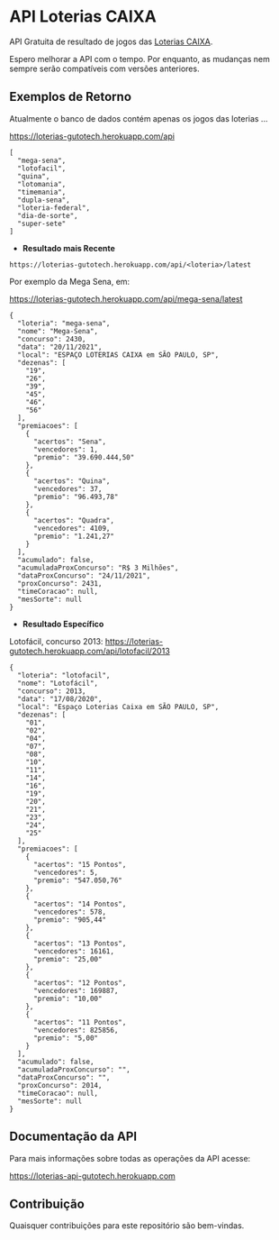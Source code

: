 # API Loterias CAIXA

API Gratuita de resultado de jogos das [Loterias CAIXA](http://loterias.caixa.gov.br/wps/portal/loterias).

Espero melhorar a API com o tempo. Por enquanto, as mudanças nem sempre serão compatíveis com versões anteriores.

## Exemplos de Retorno
Atualmente o banco de dados contém apenas os jogos das loterias ...

https://loterias-gutotech.herokuapp.com/api

```
[
  "mega-sena",
  "lotofacil",
  "quina",
  "lotomania",
  "timemania",
  "dupla-sena",
  "loteria-federal",
  "dia-de-sorte",
  "super-sete"
]
```

* **Resultado mais Recente**

```https://loterias-gutotech.herokuapp.com/api/<loteria>/latest```

Por exemplo da Mega Sena, em: 

https://loterias-gutotech.herokuapp.com/api/mega-sena/latest

```
{
  "loteria": "mega-sena",
  "nome": "Mega-Sena",
  "concurso": 2430,
  "data": "20/11/2021",
  "local": "ESPAÇO LOTERIAS CAIXA em SÃO PAULO, SP",
  "dezenas": [
    "19",
    "26",
    "39",
    "45",
    "46",
    "56"
  ],
  "premiacoes": [
    {
      "acertos": "Sena",
      "vencedores": 1,
      "premio": "39.690.444,50"
    },
    {
      "acertos": "Quina",
      "vencedores": 37,
      "premio": "96.493,78"
    },
    {
      "acertos": "Quadra",
      "vencedores": 4109,
      "premio": "1.241,27"
    }
  ],
  "acumulado": false,
  "acumuladaProxConcurso": "R$ 3 Milhões",
  "dataProxConcurso": "24/11/2021",
  "proxConcurso": 2431,
  "timeCoracao": null,
  "mesSorte": null
}
```

* **Resultado Específico**

Lotofácil, concurso 2013: https://loterias-gutotech.herokuapp.com/api/lotofacil/2013

```
{
  "loteria": "lotofacil",
  "nome": "Lotofácil",
  "concurso": 2013,
  "data": "17/08/2020",
  "local": "Espaço Loterias Caixa em SÃO PAULO, SP",
  "dezenas": [
    "01",
    "02",
    "04",
    "07",
    "08",
    "10",
    "11",
    "14",
    "16",
    "19",
    "20",
    "21",
    "23",
    "24",
    "25"
  ],
  "premiacoes": [
    {
      "acertos": "15 Pontos",
      "vencedores": 5,
      "premio": "547.050,76"
    },
    {
      "acertos": "14 Pontos",
      "vencedores": 578,
      "premio": "905,44"
    },
    {
      "acertos": "13 Pontos",
      "vencedores": 16161,
      "premio": "25,00"
    },
    {
      "acertos": "12 Pontos",
      "vencedores": 169887,
      "premio": "10,00"
    },
    {
      "acertos": "11 Pontos",
      "vencedores": 825856,
      "premio": "5,00"
    }
  ],
  "acumulado": false,
  "acumuladaProxConcurso": "",
  "dataProxConcurso": "",
  "proxConcurso": 2014,
  "timeCoracao": null,
  "mesSorte": null
}
```

## Documentação da API
 
Para mais informações sobre todas as operações da API acesse: 

https://loterias-api-gutotech.herokuapp.com

## Contribuição

Quaisquer contribuições para este repositório são bem-vindas.
